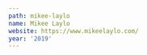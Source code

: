 ```yaml
---
path: mikee-laylo
name: Mikee Laylo
website: https://www.mikeelaylo.com/
year: '2019'
---
```

